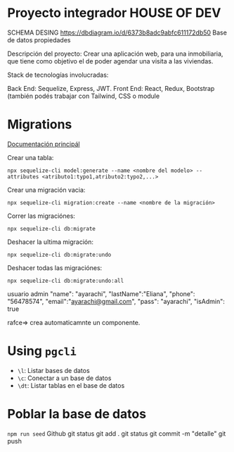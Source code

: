 # Proyecto integrador HOUSE OF DEV

SCHEMA DESING https://dbdiagram.io/d/6373b8adc9abfc611172db50
Base de datos propiedades

Descripción del proyecto:
Crear una aplicación web, para una inmobiliaria, que tiene como objetivo el de poder agendar
una visita a las viviendas.

Stack de tecnologías involucradas:

Back End: Sequelize, Express, JWT.
Front End: React, Redux, Bootstrap (también podés trabajar con Tailwind, CSS o module

# Migrations

[Documentación principál](https://sequelize.org/docs/v6/other-topics/migrations/)

Crear una tabla:

```
npx sequelize-cli model:generate --name <nombre del modelo> --attributes <atributo1:typo1,atributo2:typo2,...>
```

Crear una migración vacia:

```
npx sequelize-cli migration:create --name <nombre de la migración>
```

Correr las migraciónes:

```
npx sequelize-cli db:migrate
```

Deshacer la ultima migración:

```
npx sequelize-cli db:migrate:undo
```

Deshacer todas las migraciónes:

```
npx sequelize-cli db:migrate:undo:all
```

usuario admin
"name": "ayarachi",
"lastName":"Eliana",
"phone": "56478574",
"email":"ayarachi@gmail.com",
"pass": "ayarachi",
"isAdmin": true

rafce=> crea automaticamnte un componente.

# Using `pgcli`

- `\l`: Listar bases de datos
- `\c`: Conectar a un base de datos
- `\dt`: Listar tablas en el base de datos

# Poblar la base de datos

`npm run seed`
Github 
git status
git add .
git status
git commit -m "detalle"
git push

